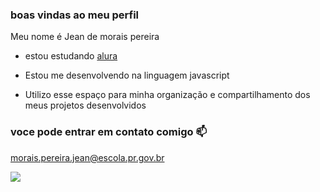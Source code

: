 ### boas vindas ao meu perfil

Meu nome é Jean de morais pereira

- estou estudando [alura](https://www.alura.com.br)
 
- Estou me desenvolvendo na linguagem javascript

- Utilizo esse espaço para minha organização e compartilhamento dos meus projetos desenvolvidos

### voce pode entrar em contato comigo 📫

morais.pereira.jean@escola.pr.gov.br

![](https://media.tenor.com/elleWttznPAAAAAi/guatamela-de-soldado-soldier.gif)

